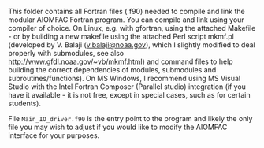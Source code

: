 This folder contains all Fortran files (.f90) needed to compile and link the modular AIOMFAC Fortran program. 
You can compile and link using your compiler of choice. On Linux, e.g. with gfortran, using the attached Makefile - or by building a new makefile using the attached Perl script mkmf.pl (developed by V. Balaji (v.balaji@noaa.gov), which I slightly modified to deal properly with submodules, see also http://www.gfdl.noaa.gov/~vb/mkmf.html) and command files to help building the correct dependencies of modules, submodules and subroutines/functions). On MS Windows, I recommend using MS Visual Studio with the Intel Fortran Composer (Parallel studio) integration (if you have it available - it is not free, except in special cases, such as for certain students).

File <code>Main_IO_driver.f90</code> is the entry point to the program and likely the only file you may wish to adjust if you would like to modify the AIOMFAC interface for your purposes.
